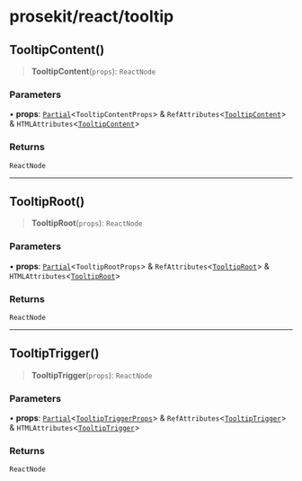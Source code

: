 # prosekit/react/tooltip

<a id="TooltipContent" name="TooltipContent"></a>

## TooltipContent()

> **TooltipContent**(`props`): `ReactNode`

### Parameters

• **props**: [`Partial`](https://www.typescriptlang.org/docs/handbook/utility-types.html#partialtype)\<`TooltipContentProps`\> & `RefAttributes`\<[`TooltipContent`](../lit/tooltip.md#TooltipContent)\> & `HTMLAttributes`\<[`TooltipContent`](../lit/tooltip.md#TooltipContent)\>

### Returns

`ReactNode`

***

<a id="TooltipRoot" name="TooltipRoot"></a>

## TooltipRoot()

> **TooltipRoot**(`props`): `ReactNode`

### Parameters

• **props**: [`Partial`](https://www.typescriptlang.org/docs/handbook/utility-types.html#partialtype)\<`TooltipRootProps`\> & `RefAttributes`\<[`TooltipRoot`](../lit/tooltip.md#TooltipRoot)\> & `HTMLAttributes`\<[`TooltipRoot`](../lit/tooltip.md#TooltipRoot)\>

### Returns

`ReactNode`

***

<a id="TooltipTrigger" name="TooltipTrigger"></a>

## TooltipTrigger()

> **TooltipTrigger**(`props`): `ReactNode`

### Parameters

• **props**: [`Partial`](https://www.typescriptlang.org/docs/handbook/utility-types.html#partialtype)\<[`TooltipTriggerProps`](../web/tooltip.md#TooltipTriggerProps)\> & `RefAttributes`\<[`TooltipTrigger`](../lit/tooltip.md#TooltipTrigger)\> & `HTMLAttributes`\<[`TooltipTrigger`](../lit/tooltip.md#TooltipTrigger)\>

### Returns

`ReactNode`
